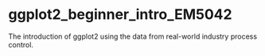 # ggplot2_beginner_intro_EM5042
The introduction of ggplot2 using the data from real-world industry process control.
